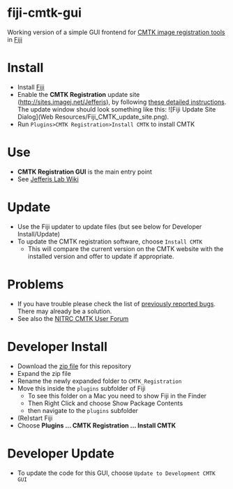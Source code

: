 fiji-cmtk-gui
=============

Working version of a simple GUI frontend for [CMTK image registration tools](http://www.nitrc.org/projects/cmtk/) in [Fiji](http://fiji.sc/)

Install
=======

  * Install [Fiji](http://fiji.sc/)
  * Enable the **CMTK Registration** update site (http://sites.imagej.net/Jefferis), 
  by following [these detailed instructions](http://imagej.net/How_to_follow_a_3rd_party_update_site).
    The update window should look something like this:
     ![Fiji Update Site Dialog](Web Resources/Fiji_CMTK_update_site.png).
  * Run `Plugins>CMTK Registration>Install CMTK` to install CMTK

Use
===

  * **CMTK Registration GUI** is the main entry point
  * See [Jefferis Lab Wiki](http://flybrain.mrc-lmb.cam.ac.uk/dokuwiki/doku.php?id=warping_manual:registration_gui)

Update
======

  * Use the Fiji updater to update files (but see below for Developer Install/Update)
  * To update the CMTK registration software, choose `Install CMTK`
    * This will compare the current version on the CMTK website with the installed version and offer to update if appropriate.

Problems
========

* If you have trouble please check the list of [previously reported bugs](https://github.com/jefferis/fiji-cmtk-gui/issues?utf8=%E2%9C%93&q=is%3Aissue+label%3Abug). There may already be a solution.
* See also the [NITRC CMTK User Forum](https://www.nitrc.org/forum/forum.php?forum_id=857)

Developer Install
=================

  * Download the [zip file](https://github.com/jefferis/fiji-cmtk-gui/zipball/master) for this repository
  * Expand the zip file
  * Rename the newly expanded folder to `CMTK_Registration`
  * Move this inside the `plugins` subfolder of Fiji 
    * To see this folder on a Mac you need to show Fiji in the Finder
    * Then Right Click and choose Show Package Contents
    * then navigate to the `plugins` subfolder
  * (Re)start Fiji
  * Choose **Plugins ... CMTK Registration ... Install CMTK**

Developer Update
================

  * To update the code for this GUI, choose `Update to Development CMTK GUI`
